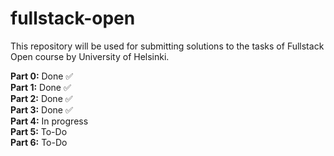 # fullstack-open
This repository will be used for submitting solutions to the tasks of Fullstack Open course by University of Helsinki.

**Part 0:** Done ✅\
**Part 1:** Done ✅\
**Part 2:** Done ✅\
**Part 3:** Done ✅\
**Part 4:** In progress\
**Part 5:** To-Do\
**Part 6:** To-Do
